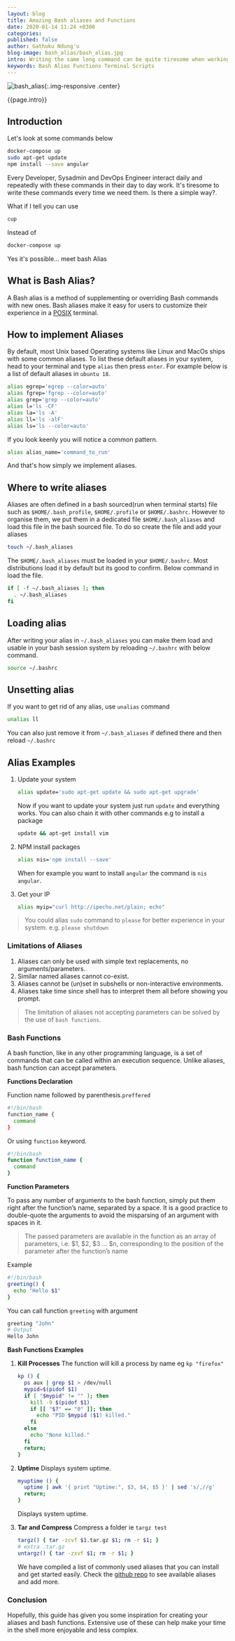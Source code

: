 ```yaml
---
layout: blog
title: Amazing Bash aliases and Functions
date: 2020-01-14 11:24 +0300
categories:
published: false
author: Gathuku Ndung'u
blog-image: bash_alias/bash_alias.jpg
intro: Writing the same long command can be quite tiresome when working in the Unix/Linux/MacOs terminal. Especially to those of us wh need to do it time and again. Shortcuts are great. You get there, but way faster that the long route. And same with these bash commands. You can increase your speed in terminal usage and preserve your brain cells by keeping in mind simplified, alternative, shortcut commands. Bash aliases make this possible, increasing your workflows speed and ease while using terminal.
keywords: Bash Alias Functions Terminal Scripts
---
```


![bash_alias](/assets/images/blog/bash_alias/bash_alias.jpg){:.img-responsive .center}

{{page.intro}}


## Introduction
Let's look at some commands below

```sh
docker-compose up
sudo apt-get update
npm install --save angular
```
Every Developer, Sysadmin and DevOps Engineer interact daily and repeatedly with these commands in their day to day work. It's tiresome to write these commands every time we need them. Is there a simple way?.

What if I tell you can use

```sh
cup
```
Instead of

```sh
docker-compose up
```
Yes it's possible... meet bash Alias

## What is Bash Alias?
A Bash alias is a method of supplementing or overriding Bash commands with new ones. Bash aliases make it easy for users to customize their experience in a [POSIX](https://en.wikipedia.org/wiki/POSIX) terminal.

## How to implement Aliases
 By default, most Unix based Operating systems like Linux and MacOs ships with some common aliases. To list these default aliases in your system, head to your terminal and type `alias` then press `enter`. For example below is a list of default aliases in `ubuntu 18`.

```sh
alias egrep='egrep --color=auto'
alias fgrep='fgrep --color=auto'
alias grep='grep --color=auto'
alias l='ls -CF'
alias la='ls -A'
alias ll='ls -alF'
alias ls='ls --color=auto'
```
If you look keenly you will notice a common pattern.

```sh
alias alias_name='command_to_run'
```
And that's how simply we implement aliases.

## Where to write aliases
Aliases are often defined in a bash sourced(run when terminal starts) file such as `$HOME/.bash_profile`, `$HOME/.profile` or `$HOME/.bashrc`. However to organise them, we put them in a dedicated file `$HOME/.bash_aliases` and load this file in the bash sourced file. To do so create the file and add your aliases

```sh
touch ~/.bash_aliases
```
The `$HOME/.bash_aliases` must be loaded in your `$HOME/.bashrc`. Most distributions load it by default but its good to confirm. Below command in load the file.

```sh
if [ -f ~/.bash_aliases ]; then
  . ~/.bash_aliases
fi
```

## Loading alias
 After writing your alias in `~/.bash_aliases` you can make them load and usable in your bash session system by reloading `~/.bashrc` with below command.

 ```sh
 source ~/.bashrc
 ```
## Unsetting alias
If you want to get rid of any alias, use `unalias` command

```sh
unalias ll
```
You can also just remove it from `~/.bash_aliases` if defined there and then reload `~/.bashrc`

## Alias Examples
1. Update your system

    ```sh
    alias update='sudo apt-get update && sudo apt-get upgrade'
    ```
    Now if you want to update your system just run `update` and everything works. You can also chain it with other commands e.g to install a package 
    
    ```sh
    update && apt-get install vim
    ```

2. NPM install packages

    ```sh
    alias nis='npm install --save'
    ```
    When for example you want to install `angular` the command is `nis angular`.

3. Get your IP

    ```sh
    alias myip="curl http://ipecho.net/plain; echo"
    ```

> You could alias `sudo` command to `please` for better experience in your system.
> e.g. `please shutdown`

### Limitations of Aliases
1. Aliases can only be used with simple text replacements, no arguments/parameters.
2. Similar named aliases cannot co-exist.
3. Aliases cannot be (un)set in subshells or non-interactive environments.
4. Aliases take time since shell has to interpret them all before showing you prompt.

> The limitation of aliases not accepting parameters can be solved by the use of `bash functions`.

### Bash Functions
A bash function, like in any other programming language, is a set of commands that can be called within an execution sequence. Unlike aliases, bash function can accept parameters. 

__Functions Declaration__

Function name followed by parenthesis.`preffered`

```sh
#!/bin/bash
function_name {
  command
}
```
Or using `function` keyword.

```sh
#!/bin/bash
function function_name {
  command
}
```

__Function Parameters__

To pass any number of arguments to the bash function, simply put them right after the function’s name, separated by a space. It is a good practice to double-quote the arguments to avoid the misparsing of an argument with spaces in it.
> The passed parameters are available in the function as an array of parameters, i.e. $1, $2, $3 … $n, corresponding to the position of the parameter after the function’s name

Example

```sh
#!/bin/bash
greeting() {
  echo "Hello $1"
}
```
You can call function `greeting` with argument

```sh
greeting "John"
# Output
Hello John
```

__Bash Functions Examples__
1.  __Kill Processes__
    The function will kill a process by name  eg `kp "firefox"`

    ```sh
    kp () {
      ps aux | grep $1 > /dev/null
      mypid=$(pidof $1)
      if [ "$mypid" != "" ]; then
        kill -9 $(pidof $1)
        if [[ "$?" == "0" ]]; then
          echo "PID $mypid ($1) killed."
        fi
      else
        echo "None killed."
      fi
      return;
    }
    ```

2. __Uptime__
    Displays system uptime.

    ```sh
    myuptime () {
      uptime | awk '{ print "Uptime:", $3, $4, $5 }' | sed 's/,//g'
      return;
    }
    ```
    Displays system uptime.

3. __Tar and Compress__ 
    Compress a folder ie `targz test`

    ```sh
    targz() { tar -zcvf $1.tar.gz $1; rm -r $1; }
    # extra .tar.gz
    untargz() { tar -zxvf $1; rm -r $1; }
    ```

    We have compiled a list of commonly used aliases that you can install and get started easily. Check the [github repo](https://github.com/gathuku/bash_alias) to see available aliases and add more.

### Conclusion
Hopefully, this guide has given you some inspiration for creating your aliases and bash functions. Extensive use of these can help make your time in the shell more enjoyable and less complex.
